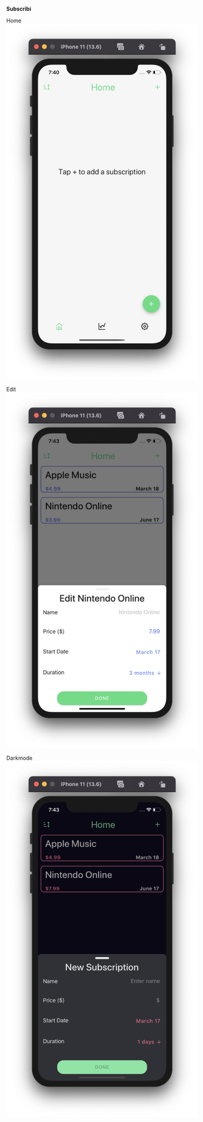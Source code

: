 **Subscribi**

Home
![Home](images/empty_home.png)

Edit
![Edit a subscription](images/edit_sub.png)

Darkmode
![Darkmode](images/darkmode.png)
